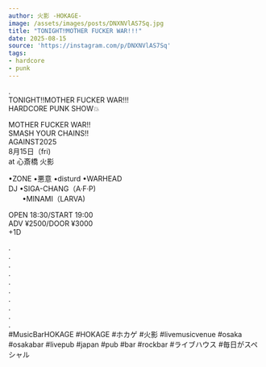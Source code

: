 ```yaml
---
author: 火影 -HOKAGE-
image: /assets/images/posts/DNXNVlAS7Sq.jpg
title: "TONIGHT‼️MOTHER FUCKER WAR!!!"
date: 2025-08-15
source: 'https://instagram.com/p/DNXNVlAS7Sq'
tags:
- hardcore
- punk
---
```

.<br>
TONIGHT‼️MOTHER FUCKER WAR!!!<br>
HARDCORE PUNK SHOW💥

MOTHER FUCKER WAR!!<br>
SMASH YOUR CHAINS!!<br>
AGAINST2025<br>
8月15日（fri)<br>
at 心斎橋 火影

•ZONE •悪意 •disturd •WARHEAD<br>
DJ •SIGA-CHANG（A·F·P)<br>
       •MINAMI（LARVA)

OPEN 18:30/START 19:00<br>
ADV ¥2500/DOOR ¥3000<br>
+1D

.<br>
.<br>
.<br>
.<br>
.<br>
.<br>
.<br>
.<br>
.<br>
.<br>
#MusicBarHOKAGE #HOKAGE #ホカゲ #火影 #livemusicvenue #osaka #osakabar #livepub #japan #pub #bar #rockbar #ライブハウス #毎日がスペシャル
